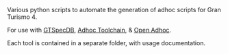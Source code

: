 Various python scripts to automate the generation of adhoc scripts for Gran Turismo 4.

For use with [GTSpecDB](https://github.com/Nenkai/GTSpecDB/releases), [Adhoc Toolchain](https://github.com/Nenkai/GTAdhocToolchain), & [Open Adhoc](https://github.com/Nenkai/OpenAdhoc).

Each tool is contained in a separate folder, with usage documentation.
